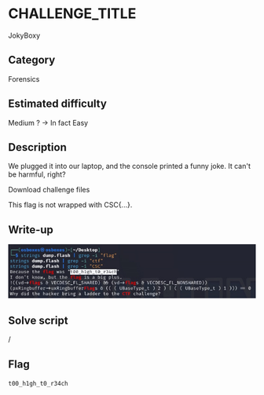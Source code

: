 # CHALLENGE_TITLE
JokyBoxy

## Category
Forensics

## Estimated difficulty
Medium ? -> In fact Easy

## Description

We plugged it into our laptop, and the console printed a funny joke. It can't be harmful, right?

Download challenge files

This flag is not wrapped with CSC{...}.

## Write-up

![solution](./Resources/solution.jpg)

## Solve script

/

## Flag

`t00_h1gh_t0_r34ch`
